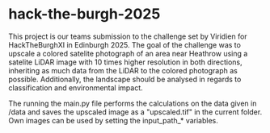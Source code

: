 # hack-the-burgh-2025
This project is our teams submission to the challenge set by Viridien for HackTheBurghXI in Edinburgh 2025.
The goal of the challenge was to upscale a colored satelite photograph of an area near Heathrow using a satelite LiDAR image with 10 times higher resolution in both directions, inheriting as much data from the LiDAR to the colored photograph as possible.
Additionally, the landscape should be analysed in regards to classification and environmental impact.

The running the main.py file performs the calculations on the data given in /data and saves the upscaled image as a "upscaled.tif" in the current folder.
Own images can be used by setting the input_path_* variables.

